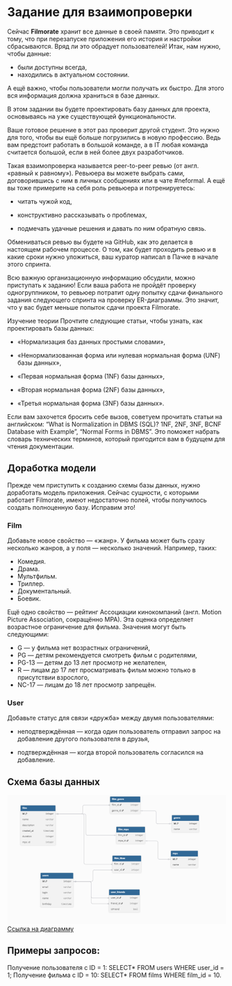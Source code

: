 # **Задание для взаимопроверки**
Сейчас **Filmorate** хранит все данные в своей памяти. Это приводит к тому, что при перезапуске приложения его история и настройки сбрасываются. Вряд ли это обрадует пользователей!
Итак, нам нужно, чтобы данные:

- были доступны всегда,
- находились в актуальном состоянии.

А ещё важно, чтобы пользователи могли получать их быстро. Для этого вся информация должна храниться в базе данных.

В этом задании вы будете проектировать базу данных для проекта, основываясь на уже существующей функциональности.

Ваше готовое решение в этот раз проверит другой студент. Это нужно для того, чтобы вы ещё больше погрузились в новую профессию. Ведь вам предстоит работать в большой команде, а в IT любая команда считается большой, если в ней более двух разработчиков.

Такая взаимопроверка называется peer-to-peer ревью (от англ. «равный к равному»). Ревьюера вы можете выбрать сами, договорившись с ним в личных сообщениях или в чате #neformal. А ещё вы тоже примерите на себя роль ревьюера и потренируетесь:

- читать чужой код,

- конструктивно рассказывать о проблемах,

- подмечать удачные решения и давать по ним обратную связь.

Обмениваться ревью вы будете на GitHub, как это делается в настоящем рабочем процессе. О том, как будет проходить ревью и в какие сроки нужно уложиться, ваш куратор написал в Пачке в начале этого спринта.

Всю важную организационную информацию обсудили, можно приступать к заданию!
Если ваша работа не пройдёт проверку одногруппником, то ревьюер потратит одну попытку сдачи финального задания следующего спринта на проверку ER-диаграммы. Это значит, что у вас будет меньше попыток сдачи проекта Filmorate.


Изучение теории
Прочтите следующие статьи, чтобы узнать, как проектировать базы данных:

- «Нормализация баз данных простыми словами»,

- «Ненормализованная форма или нулевая нормальная форма (UNF) базы данных»,

- «Первая нормальная форма (1NF) базы данных»,

- «Вторая нормальная форма (2NF) базы данных»,

- «Третья нормальная форма (3NF) базы данных».

Если вам захочется бросить себе вызов, советуем прочитать статьи на английском:
“What is Normalization in DBMS (SQL)? 1NF, 2NF, 3NF, BCNF Database with Example”,
“Normal Forms in DBMS”.
Это поможет набрать словарь технических терминов, который пригодится вам в будущем для чтения документации.

## Доработка модели
Прежде чем приступить к созданию схемы базы данных, нужно доработать модель приложения. Сейчас сущности, с которыми работает Filmorate, имеют недостаточно полей, чтобы получилось создать полноценную базу. Исправим это!
### Film
Добавьте новое свойство — «жанр». У фильма может быть сразу несколько жанров, а у поля — несколько значений. Например, таких:

- Комедия.
- Драма.
- Мультфильм.
- Триллер.
- Документальный.
- Боевик.

Ещё одно свойство — рейтинг Ассоциации кинокомпаний (англ. Motion Picture Association, сокращённо МРА). Эта оценка определяет возрастное ограничение для фильма. Значения могут быть следующими:

- G — у фильма нет возрастных ограничений,
- PG — детям рекомендуется смотреть фильм с родителями,
- PG-13 — детям до 13 лет просмотр не желателен,
- R — лицам до 17 лет просматривать фильм можно только в присутствии взрослого,
- NC-17 — лицам до 18 лет просмотр запрещён.

### User
Добавьте статус для связи «дружба» между двумя пользователями:

- неподтверждённая — когда один пользователь отправил запрос на добавление другого пользователя в друзья,


- подтверждённая — когда второй пользователь согласился на добавление.

## Cхема базы данных
![image](https://github.com/romanhamidulin/java-filmorate/blob/main/src/main/resources/db_diagramm.png)
[Ссылка на диаграмму](https://dbdiagram.io/d/68961f3ddd90d178651f9038)

## Примеры запросов:

Получение пользователя с ID = 1:
SELECT*
FROM users
WHERE user_id = 1;
Получение фильма с ID = 10:
SELECT*
FROM films
WHERE film_id = 10.
